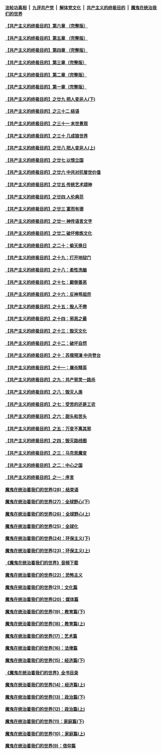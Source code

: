 ####  [法轮功真相](../../../../basic/blob/master/README.md?t=04150701) &nbsp;|&nbsp; [九评共产党](../../../../9ping.md/blob/master/README.md?t=04150701) &nbsp;|&nbsp; [解体党文化](../../../../jtdwh.md/blob/master/README.md?t=04150701)  &nbsp;|&nbsp; [共产主义的终极目的](../../../../gczydzjmd.md/blob/master/README.md?t=04150701) &nbsp;|&nbsp; [魔鬼在统治我们的世界](../../../../mgztzwmdsj.md/blob/master/README.md?t=04150701) 

#### [【共产主义的终极目的】第六章 （完整版）](../pages/nsc422/n11428913.md?t=04150701) 

#### [【共产主义的终极目的】第五章 （完整版）](../pages/nsc422/n11428912.md?t=04150701) 

#### [【共产主义的终极目的】第四章 （完整版）](../pages/nsc422/n11428907.md?t=04150701) 

#### [【共产主义的终极目的】第三章（完整版）](../pages/nsc422/n11428848.md?t=04150701) 

#### [【共产主义的终极目的】第二章（完整版）](../pages/nsc422/n11428831.md?t=04150701) 

#### [【共产主义的终极目的】第一章（完整版）](../pages/nsc422/n11417651.md?t=04150701) 

#### [【共产主义的终极目的】之廿九 把人变非人(下)](../pages/nsc422/n11344140.md?t=04150701) 

#### [【共产主义的终极目的】之三十二 结语](../pages/nsc422/n11360535.md?t=04150701) 

#### [【共产主义的终极目的】之三十一 末世景观](../pages/nsc422/n11351129.md?t=04150701) 

#### [【共产主义的终极目的】之三十 几成狼世界](../pages/nsc422/n11348280.md?t=04150701) 

#### [【共产主义的终极目的】之廿八 把人变非人(上)](../pages/nsc422/n11340492.md?t=04150701) 

#### [【共产主义的终极目的】之廿七 以恨立国](../pages/nsc422/n11336944.md?t=04150701) 

#### [【共产主义的终极目的】之廿六 中共对抗普世价值](../pages/nsc422/n11324785.md?t=04150701) 

#### [【共产主义的终极目的】之廿五 传统艺术颂神](../pages/nsc422/n11296396.md?t=04150701) 

#### [【共产主义的终极目的】之廿四 人伦典范](../pages/nsc422/n11296397.md?t=04150701) 

#### [【共产主义的终极目的】之廿三 富而有德](../pages/nsc422/n11283598.md?t=04150701) 

#### [【共产主义的终极目的】之廿一 神传语言文字](../pages/nsc422/n11263265.md?t=04150701) 

#### [【共产主义的终极目的】之廿二 破坏修炼文化](../pages/nsc422/n11245728.md?t=04150701) 

#### [【共产主义的终极目的】之二十：偷天换日](../pages/nsc422/n11238846.md?t=04150701) 

#### [【共产主义的终极目的】之十九：打开地狱门](../pages/nsc422/n11206376.md?t=04150701) 

#### [【共产主义的终极目的】之十八：柔性洗脑](../pages/nsc422/n11199994.md?t=04150701) 

#### [【共产主义的终极目的】之十七：颠倒善恶](../pages/nsc422/n11179782.md?t=04150701) 

#### [【共产主义的终极目的】之十六：反神骂祖宗](../pages/nsc422/n11166798.md?t=04150701) 

#### [【共产主义的终极目的】之十五：毁人不倦](../pages/nsc422/n11166792.md?t=04150701) 

#### [【共产主义的终极目的】之十四：邪恶之最](../pages/nsc422/n11150249.md?t=04150701) 

#### [【共产主义的终极目的】之十三：毁灭文化](../pages/nsc422/n11135227.md?t=04150701) 

#### [【共产主义的终极目的】之十二：破坏自然](../pages/nsc422/n11135214.md?t=04150701) 

#### [【共产主义的终极目的】之十：苏俄预演 中共登台](../pages/nsc422/n11118424.md?t=04150701) 

#### [【共产主义的终极目的】之十一：屠杀精英](../pages/nsc422/n11118442.md?t=04150701) 

#### [【共产主义的终极目的】之九：共产邪灵一路杀](../pages/nsc422/n11114139.md?t=04150701) 

#### [【共产主义的终极目的】之八：毁灭人类](../pages/nsc422/n11108503.md?t=04150701) 

#### [【共产主义的终极目的】之七：受苦的还是工农](../pages/nsc422/n11101809.md?t=04150701) 

#### [【共产主义的终极目的】之六：甜头和苦头](../pages/nsc422/n11096971.md?t=04150701) 

#### [【共产主义的终极目的】之五：万变不离其邪](../pages/nsc422/n11091285.md?t=04150701) 

#### [【共产主义的终极目的】之四：毁灭路线图](../pages/nsc422/n11086284.md?t=04150701) 

#### [【共产主义的终极目的】之三：马克思魔变](../pages/nsc422/n11061941.md?t=04150701) 

#### [【共产主义的终极目的】之二：中心之国](../pages/nsc422/n11047728.md?t=04150701) 

#### [【共产主义的终极目的】之一：序言](../pages/nsc422/n11086077.md?t=04150701) 

#### [魔鬼在统治着我们的世界(28)：结束语](../pages/nsc422/n10936246.md?t=04150701) 

#### [魔鬼在统治着我们的世界(27)：全球野心(下)](../pages/nsc422/n10928319.md?t=04150701) 

#### [魔鬼在统治着我们的世界(26)：全球野心(上)](../pages/nsc422/n10900318.md?t=04150701) 

#### [魔鬼在统治着我们的世界(25)：全球化](../pages/nsc422/n10788205.md?t=04150701) 

#### [魔鬼在统治着我们的世界(24)：环保主义(下)](../pages/nsc422/n10695307.md?t=04150701) 

#### [魔鬼在统治着我们的世界(23)：环保主义(上)](../pages/nsc422/n10688613.md?t=04150701) 

#### [《魔鬼在统治着我们的世界》音频下载](../pages/nsc422/n10635553.md?t=04150701) 

#### [魔鬼在统治着我们的世界(22)：恐怖主义](../pages/nsc422/n10614727.md?t=04150701) 

#### [魔鬼在统治着我们的世界(21)：文化篇](../pages/nsc422/n10597706.md?t=04150701) 

#### [魔鬼在统治着我们的世界(20)：媒体篇](../pages/nsc422/n10586579.md?t=04150701) 

#### [魔鬼在统治着我们的世界(19)：教育篇(下)](../pages/nsc422/n10564808.md?t=04150701) 

#### [魔鬼在统治着我们的世界(18)：教育篇(上)](../pages/nsc422/n10526970.md?t=04150701) 

#### [魔鬼在统治着我们的世界(17)：艺术篇](../pages/nsc422/n10499093.md?t=04150701) 

#### [魔鬼在统治着我们的世界(16)：法律篇](../pages/nsc422/n10485969.md?t=04150701) 

#### [魔鬼在统治着我们的世界(15)：经济篇(下)](../pages/nsc422/n10469975.md?t=04150701) 

#### [《魔鬼在统治着我们的世界》全书目录](../pages/nsc422/n10464261.md?t=04150701) 

#### [魔鬼在统治着我们的世界(14)：经济篇(上)](../pages/nsc422/n10457370.md?t=04150701) 

#### [魔鬼在统治着我们的世界(13)：政治篇(下)](../pages/nsc422/n10448270.md?t=04150701) 

#### [魔鬼在统治着我们的世界(12)：政治篇(上)](../pages/nsc422/n10444576.md?t=04150701) 

#### [魔鬼在统治着我们的世界(11)：家庭篇(下)](../pages/nsc422/n10440961.md?t=04150701) 

#### [魔鬼在统治着我们的世界(10)：家庭篇(上)](../pages/nsc422/n10435448.md?t=04150701) 

#### [魔鬼在统治着我们的世界(9)：信仰篇](../pages/nsc422/n10432159.md?t=04150701) 

